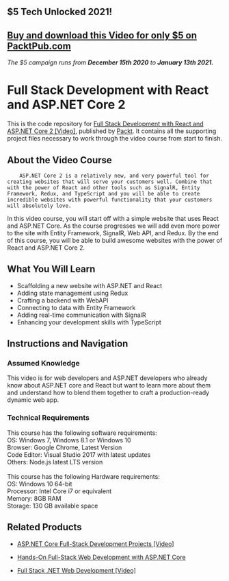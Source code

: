 ## $5 Tech Unlocked 2021!
[Buy and download this Video for only $5 on PacktPub.com](https://www.packtpub.com/product/full-stack-development-with-react-and-asp-net-core-2-video/9781789618754)
-----
*The $5 campaign         runs from __December 15th 2020__ to __January 13th 2021.__*

# Full Stack Development with React and ASP.NET Core 2
This is the code repository for [Full Stack Development with React and ASP.NET Core 2 [Video]](https://www.packtpub.com/web-development/full-stack-development-react-and-aspnet-core-2-video), published by [Packt](https://www.packtpub.com/?utm_source=github). It contains all the supporting project files necessary to work through the video course from start to finish.
## About the Video Course
		ASP.NET Core 2 is a relatively new, and very powerful tool for creating websites that will serve your customers well. Combine that with the power of React and other tools such as SignalR, Entity Framework, Redux, and TypeScript and you will be able to create incredible websites with powerful functionality that your customers will absolutely love.
In this video course, you will start off with a simple website that uses React and ASP.NET Core. As the course progresses we will add even more power to the site with Entity Framework, SignalR, Web API, and Redux. 
By the end of this course, you will be able to build awesome websites with the power of React and ASP.NET Core 2.

<H2>What You Will Learn</H2>
<DIV class=book-info-will-learn-text>
<UL>
<LI>Scaffolding a new website with ASP.NET and React 
<LI>Adding state management using Redux
<LI>Crafting a backend with WebAPI
<LI>Connecting to data with Entity Framework
<LI>Adding real-time communication with SignalR 
<LI>Enhancing your development skills with TypeScript
</LI></UL></DIV>

## Instructions and Navigation
### Assumed Knowledge
This video is for web developers and ASP.NET developers who already know about ASP.NET core and React but want to learn more about them and understand how to blend them together to craft a production-ready dynamic web app.

### Technical Requirements
This course has the following software requirements:<br/>
OS: Windows 7, Windows 8.1 or Windows 10<br/>
Browser: Google Chrome, Latest Version<br/>
Code Editor: Visual Studio 2017 with latest updates<br/>
Others: Node.js latest LTS version<br/><br/>
This course has the following Hardware requirements:<br/>
OS: Windows 10 64-bit<br/>
Processor: Intel Core i7 or equivalent<br/>
Memory: 8GB RAM<br/>
Storage: 130 GB available space<br/>






## Related Products
* [ASP.NET Core Full-Stack Development Projects [Video]](https://www.packtpub.com/web-development/aspnet-core-full-stack-development-projects-video)

* [Hands-On Full-Stack Web Development with ASP.NET Core](https://www.packtpub.com/web-development/hands-full-stack-web-development-aspnet-core)

* [Full Stack .NET Web Development [Video]](https://india.packtpub.com/in//web-development/full-stack-net-web-development-video)

